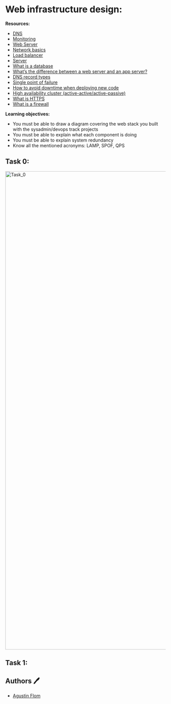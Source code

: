 # Web infrastructure design:

**Resources:**

* [DNS](https://intranet.hbtn.io/concepts/12)
* [Monitoring](https://intranet.hbtn.io/concepts/13)
* [Web Server](https://intranet.hbtn.io/concepts/17)
* [Network basics](https://intranet.hbtn.io/concepts/33)
* [Load balancer](https://intranet.hbtn.io/concepts/46)
* [Server](https://intranet.hbtn.io/concepts/67)
* [What is a database](https://www.techtarget.com/searchdatamanagement/definition/database)
* [What’s the difference between a web server and an app server?](https://www.youtube.com/watch?v=S97eKyv2b9M&ab_channel=TheCodingInterview)
* [DNS record types](https://pressable.com/?s=DNS&post_type=knowledgebase)
* [Single point of failure](https://en.wikipedia.org/wiki/Single_point_of_failure)
* [How to avoid downtime when deploying new code](https://softwareengineering.stackexchange.com/questions/35063/how-do-you-update-your-production-codebase-database-schema-without-causing-downt#answers-header)
* [High availability cluster (active-active/active-passive)](https://docs.oracle.com/cd/E17904_01/core.1111/e10106/intro.htm#ASHIA712)
* [What is HTTPS](https://www.instantssl.com/http-vs-https)
* [What is a firewall](https://www.webopedia.com/definitions/firewall/)

**Learning objectives:**

* You must be able to draw a diagram covering the web stack you built with the sysadmin/devops track projects
* You must be able to explain what each component is doing
* You must be able to explain system redundancy
* Know all the mentioned acronyms: LAMP, SPOF, QPS


## Task 0:

<img width="1498" alt="Task_0" src="https://user-images.githubusercontent.com/64185026/179136516-5c694dc9-fc77-424b-b65d-5839491b23e2.png">

## Task 1:



## Authors :pen:

* [Agustin Flom](https://www.linkedin.com/in/agustin-f/)
